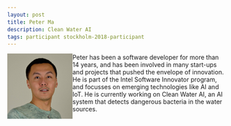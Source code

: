 ```yaml
---
layout: post
title: Peter Ma
description: Clean Water AI
tags: participant stockholm-2018-participant
---
```

<img align="left" width="150" height="150" src="/events/2018-04-stockholm/people/ma_peter.jpg" alt="Peter Ma"/>Peter has been a software developer for more than 14 years, and has been involved in many start-ups and projects that pushed the envelope of innovation. He is part of the Intel Software Innovator program, and focusses on emerging technologies like AI and IoT. He is currently working on Clean Water AI, an AI system that detects dangerous bacteria in the water sources.  

<a href="https://twitter.com/Nyceane" title="Twitter" target="_blank"
rel="noopener">
  <i class="fa fa-twitter fa-2x" style="color:#4FB3A9"></i>
</a>